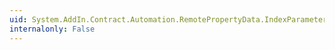 ```yaml
---
uid: System.AddIn.Contract.Automation.RemotePropertyData.IndexParameters
internalonly: False
---
```

